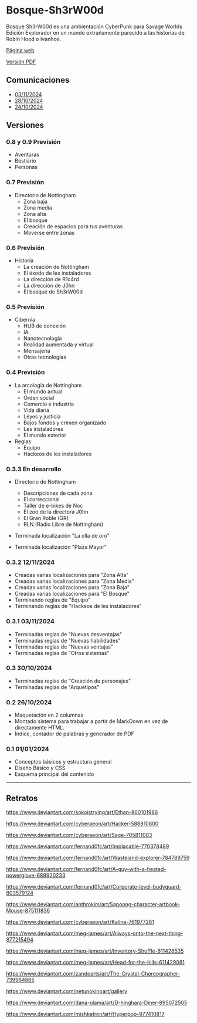 # Bosque-Sh3rW00d

Bosque Sh3rW00d es una ambientación CyberPunk para Savage Worlds Edición Explorador en un mundo extrañamente parecido a las historias de Robin Hood o Ivanhoe.

[Página web](https://bosque.gwannon.com)

[Versión PDF](https://bosque.gwannon.com/pdf/)

## Comunicaciones

* [03/11/2024](https://x.com/gwannon/status/1853177857385853120)
* [28/10/2024](https://x.com/gwannon/status/1850939298516000832)
* [24/10/2024](https://x.com/gwannon/status/1849562024122122618)

## Versiones

### 0.8 y 0.9 Previsión

* Aventuras
* Bestiario
* Personas

### 0.7 Previsión

* Directorio de Nottingham
  * Zona baja
  * Zona media
  * Zona alta
  * El bosque
  * Creación de espacios para tus aventuras
  * Moverse entre zonas

### 0.6 Previsión

* Historia
  * La creación de Nottingham
  * El éxodo de les instaladores
  * La dirección de R1c4rd
  * La dirección de J0hn
  * El bosque de Sh3rW00d

### 0.5 Previsión

* Cibernia
  * HUB de conexión
  * IA
  * Nanotecnología
  * Realidad aumentada y virtual
  * Mensajería
  * Otras tecnologías

### 0.4 Previsión

* La arcología de Nottingham
  * El mundo actual
  * Orden social
  * Comercio e industria
  * Vida diaria
  * Leyes y justicia
  * Bajos fondos y crimen organizado
  * Les instaladores
  * El mundo exterior
* Reglas
  * Equipo
  * Hackeos de les instaladores

### 0.3.3 En desarrollo

* Directorio de Nottingham
  * Descripciones de cada zona
  * El correccional
  * Taller de e-bikes de Noc
  * El zoo de la directora J0hn
  * El Gran Roble (GR)
  * RLN (Radio Libre de Nottingham)

* Terminada localización "La olla de oro"
* Terminada localización "Plaza Mayor"

### 0.3.2 12/11/2024

* Creadas varias localizaciones para "Zona Alta"
* Creadas varias localizaciones para "Zona Media"
* Creadas varias localizaciones para "Zona Baja"
* Creadas varias localizaciones para "El Bosque"
* Terminando reglas de "Equipo"
* Terminando reglas de "Hackeos de les instaladores"

### 0.3.1 03/11/2024

* Terminadas reglas de "Nuevas desventajas"
* Terminadas reglas de "Nuevas habilidades"
* Terminadas reglas de "Nuevas ventajas"
* Terminadas reglas de "Otros sistemas"

### 0.3 30/10/2024

* Terminadas reglas de "Creación de personajes"
* Terminadas reglas de "Arquetipos"

### 0.2 26/10/2024

* Maquetación en 2 columnas
* Montado sistema para trabajar a partir de MarkDown en vez de directamente HTML. 
* Índice, contador de palabras y generador de PDF

### 0.1 01/01/2024

* Conceptos básicos y estructura general
* Diseño Básico y CSS
* Esquema principal del contenido

***

## Retratos

https://www.deviantart.com/sokoistrying/art/Ethan-860101986

https://www.deviantart.com/cyberaeon/art/Hacker-588810800

https://www.deviantart.com/cyberaeon/art/Sage-705811083

https://www.deviantart.com/fernand0fc/art/Implacable-770378489

https://www.deviantart.com/fernand0fc/art/Wasteland-explorer-784789759

https://www.deviantart.com/fernand0fc/art/A-guy-with-a-heated-powerglove-689920233

https://www.deviantart.com/fernand0fc/art/Corporate-level-bodyguard-803579124

https://www.deviantart.com/anthrokim/art/Sapoong-character-artbook-Mouse-875111836

https://www.deviantart.com/cyberaeon/art/Kaline-761977281

https://www.deviantart.com/meg-james/art/Always-onto-the-next-thing-877215494

https://www.deviantart.com/meg-james/art/Inventory-Shuffle-611428535

https://www.deviantart.com/meg-james/art/Head-for-the-hills-611429081



https://www.deviantart.com/zandoarts/art/The-Crystal-Choreographer-739964865

https://www.deviantart.com/netunokinoart/gallery


https://www.deviantart.com/dana-ulama/art/D-hinghara-Diner-895072505


https://www.deviantart.com/mishkatron/art/Hyperpop-977410817